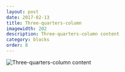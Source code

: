 ```yaml
---
layout: post
date: 2017-02-13
title: Three-quarters-column
imagewidth: 202
description: Three-quarters-column content
category: blocks
order: 8
---
```


![Three-quarters-column content]({{site.image_path}}/{{page.category}}/three-quarters-column.png)
